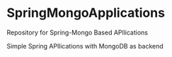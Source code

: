 # SpringMongoApplications
Repository for Spring-Mongo Based APllications


Simple Spring APllications with MongoDB as backend
